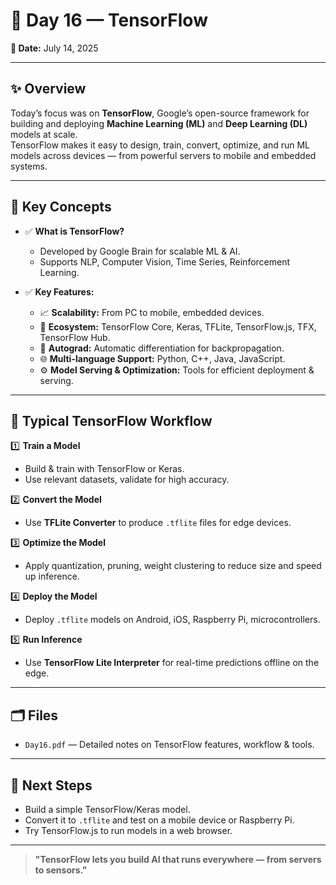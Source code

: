 # 🔢 Day 16 — TensorFlow

**📅 Date:** July 14, 2025

---

## ✨ Overview

Today’s focus was on **TensorFlow**, Google’s open-source framework for building and deploying **Machine Learning (ML)** and **Deep Learning (DL)** models at scale.  
TensorFlow makes it easy to design, train, convert, optimize, and run ML models across devices — from powerful servers to mobile and embedded systems.

---

## 📌 Key Concepts

- ✅ **What is TensorFlow?**
  - Developed by Google Brain for scalable ML & AI.
  - Supports NLP, Computer Vision, Time Series, Reinforcement Learning.

- ✅ **Key Features:**
  - 📈 **Scalability:** From PC to mobile, embedded devices.
  - 🧩 **Ecosystem:** TensorFlow Core, Keras, TFLite, TensorFlow.js, TFX, TensorFlow Hub.
  - 🔄 **Autograd:** Automatic differentiation for backpropagation.
  - 🌐 **Multi-language Support:** Python, C++, Java, JavaScript.
  - ⚙️ **Model Serving & Optimization:** Tools for efficient deployment & serving.

---

## 🔬 Typical TensorFlow Workflow

1️⃣ **Train a Model**  
- Build & train with TensorFlow or Keras.  
- Use relevant datasets, validate for high accuracy.

2️⃣ **Convert the Model**  
- Use **TFLite Converter** to produce `.tflite` files for edge devices.

3️⃣ **Optimize the Model**  
- Apply quantization, pruning, weight clustering to reduce size and speed up inference.

4️⃣ **Deploy the Model**  
- Deploy `.tflite` models on Android, iOS, Raspberry Pi, microcontrollers.

5️⃣ **Run Inference**  
- Use **TensorFlow Lite Interpreter** for real-time predictions offline on the edge.

---

## 🗂️ Files

- `Day16.pdf` — Detailed notes on TensorFlow features, workflow & tools.

---

## 🚀 Next Steps

- Build a simple TensorFlow/Keras model.
- Convert it to `.tflite` and test on a mobile device or Raspberry Pi.
- Try TensorFlow.js to run models in a web browser.

---

> **"TensorFlow lets you build AI that runs everywhere — from servers to sensors."**

